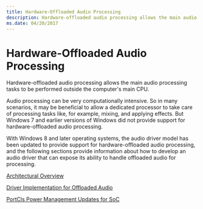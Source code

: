 ```yaml
---
title: Hardware-Offloaded Audio Processing
description: Hardware-offloaded audio processing allows the main audio processing tasks to be performed outside the computer's main CPU.
ms.date: 04/20/2017
---
```


# <span id="audio.hardware-offloaded_audio_processing"></span>Hardware-Offloaded Audio Processing


Hardware-offloaded audio processing allows the main audio processing tasks to be performed outside the computer's main CPU.

Audio processing can be very computationally intensive. So in many scenarios, it may be beneficial to allow a dedicated processor to take care of processing tasks like, for example, mixing, and applying effects. But Windows 7 and earlier versions of Windows did not provide support for hardware-offloaded audio processing.

With Windows 8 and later operating systems, the audio driver model has been updated to provide support for hardware-offloaded audio processing, and the following sections provide information about how to develop an audio driver that can expose its ability to handle offloaded audio for processing.

[Architectural Overview](architectural-overview.md)

[Driver Implementation for Offloaded Audio](driver-implementation-for-offloaded-audio.md)

[PortCls Power Management Updates for SoC](portcls-power-management-updates-for-soc.md)

 

 




